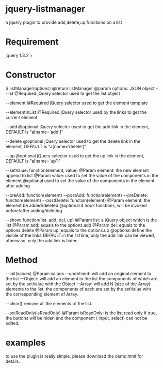 # jquery-listmanager
a jquery plugin to provide add,delete,up functions on a list

# Requirement
jquery 1.3.2 +

# Constructor
$.listManager(options)
@return listManager
@param options: JSON object
--list
@Required
jQuery selector used to get the list object

--element
@Required
jQuery selector used to get the element template

--elementInList
@Required
jQuery selector used by the links to get the current element

--add
@optional
jQuery selector used to get the add link in the element, DEFAULT is "a[name='add']"

--delete
@optional
jQuery selector used to get the delete link in the element, DEFAULT is "a[name='delete']"

--up
@optional
jQuery selector used to get the up link in the element, DEFAULT is "a[name='up']"

--setValue: function(element, value)
@Param element: the new element append to list
@Param value: used to set the value of the components in the element
@optional
used to set the value of the components in the element after adding

--preAdd: function(element)
--postAdd: function(element)
--preDelete: function(element)
--postDelete: function(element)
@Param element: the element be added/deleted
@optional
4 hook functions, will be invoked before/after adding/deleting

--show: function(list, add, del, up)
@Param list: a jQuery object which is the list
@Param add: equals to the options.add
@Param del: equals to the options.delete
@Param up: equals to the options.up
@optional
define the visible of the links
DEFAULT:in the 1st line, only the add link can be viewed, otherwise, only the add link is hiden

# Method
--init(values)
@Param values
--undefined: will add an original element to the list
--Object: will add an element to the list the components of which are set by the setValue with the Object
--Array: will add N (size of the Array) elements to the list, the components of each are set by the setValue with the corresponding element of Array.

--clear()
remove all the elements of the list.

--setReadOnly(isReadOnly)
@Param isReadOnly: is the list read only
if true, the buttons will be hiden and the component (:input, select) can not be edited.

# examples
to use the plugin is really simple, please download the demo.html for details.

